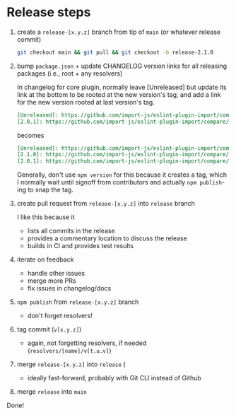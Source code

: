 # Release steps

1. create a `release-[x.y.z]` branch from tip of `main` (or whatever release commit)

   ```bash
   git checkout main && git pull && git checkout -b release-2.1.0
   ```

2. bump `package.json` + update CHANGELOG version links for all releasing packages (i.e., root + any resolvers)

   In changelog for core plugin, normally leave [Unreleased] but update its link at the bottom
   to be rooted at the new version's tag, and add a link for the new version rooted
   at last version's tag.

   ```markdown
   [Unreleased]: https://github.com/import-js/eslint-plugin-import/compare/v2.0.1...HEAD
   [2.0.1]: https://github.com/import-js/eslint-plugin-import/compare/v2.0.0...v2.0.1
   ```

   becomes

   ```markdown
   [Unreleased]: https://github.com/import-js/eslint-plugin-import/compare/v2.1.0...HEAD
   [2.1.0]: https://github.com/import-js/eslint-plugin-import/compare/v2.0.1...v2.1.0
   [2.0.1]: https://github.com/import-js/eslint-plugin-import/compare/v2.0.0...v2.0.1
   ```

   Generally, don't use `npm version` for this because it creates a tag, which I normally
   wait until signoff from contributors and actually `npm publish`-ing to snap the tag.

3. create pull request from `release-[x.y.z]` into `release` branch

   I like this because it
    - lists all commits in the release
    - provides a commentary location to discuss the release
    - builds in CI and provides test results

4. iterate on feedback
    - handle other issues
    - merge more PRs
    - fix issues in changelog/docs

5. `npm publish` from `release-[x.y.z]` branch
    - don't forget resolvers!

6. tag commit (`v[x.y.z]`)
    - again, not forgetting resolvers, if needed (`resolvers/[name]/v[t.u.v]`)

7. merge `release-[x.y.z]` into `release` (
    - ideally fast-forward, probably with Git CLI instead of Github

8. merge `release` into `main`

Done!
